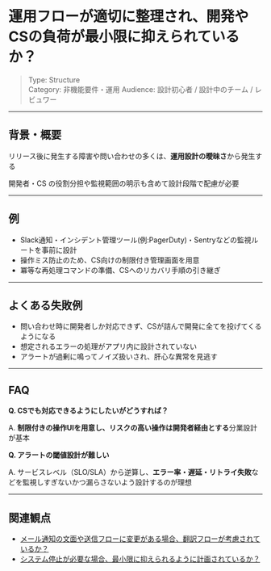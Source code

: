 # 運用フローが適切に整理され、開発やCSの負荷が最小限に抑えられているか？

> Type: Structure  
> Category: 非機能要件・運用
> Audience: 設計初心者 / 設計中のチーム / レビュワー

---

## 背景・概要

リリース後に発生する障害や問い合わせの多くは、**運用設計の曖昧さ**から発生する

開発者・CS の役割分担や監視範囲の明示も含めて設計段階で配慮が必要

---

## 例

- Slack通知・インシデント管理ツール(例:PagerDuty)・Sentryなどの監視ルートを事前に設計
- 操作ミス防止のため、CS向けの制限付き管理画面を用意
- 冪等な再処理コマンドの準備、CSへのリカバリ手順の引き継ぎ

---

## よくある失敗例

- 問い合わせ時に開発者しか対応できず、CSが詰んで開発に全てを投げてくるようになる
- 想定されるエラーの処理がアプリ内に設計されていない
- アラートが過剰に鳴ってノイズ扱いされ、肝心な異常を見逃す

---

## FAQ

**Q. CSでも対応できるようにしたいがどうすれば？**

A. **制限付きの操作UIを用意し、リスクの高い操作は開発者経由とする**分業設計が基本

**Q. アラートの閾値設計が難しい**

A. サービスレベル（SLO/SLA）から逆算し、**エラー率・遅延・リトライ失敗**などを監視しすぎないかつ漏らさないよう設計するのが理想

---

## 関連観点

- [メール通知の文面や送信フローに変更がある場合、翻訳フローが考慮されているか？](https://zenn.dev/kanaria007/articles/193a1f544af3cd)
- [システム停止が必要な場合、最小限に抑えられるように計画されているか？](https://zenn.dev/kanaria007/articles/bc767346d55ab2)
